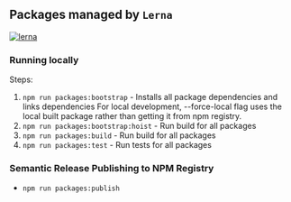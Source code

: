 ## Packages managed by `Lerna`
[![lerna](https://img.shields.io/badge/maintained%20with-lerna-cc00ff.svg)](https://lerna.js.org/)

### Running locally
Steps:
1. `npm run packages:bootstrap` - Installs all package dependencies and links dependencies
  For local development, --force-local flag uses the local built package rather than getting it from npm registry.
2. `npm run packages:bootstrap:hoist` - Run build for all packages
3. `npm run packages:build` - Run build for all packages
4. `npm run packages:test` - Run tests for all packages

### Semantic Release Publishing to NPM Registry
* `npm run packages:publish`
